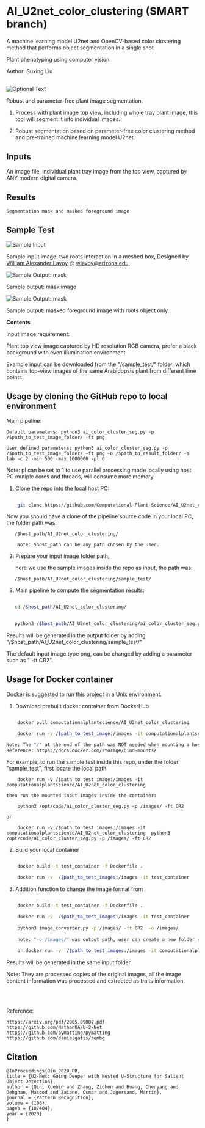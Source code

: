 # AI_U2net_color_clustering (SMART branch)

A machine learning model U2net and OpenCV-based color clustering method that performs object segmentation in a single shot

Plant phenotyping using computer vision.

Author: Suxing Liu


##


![Optional Text](../main/media/Smart.png) 

Robust and parameter-free plant image segmentation.

1. Process with plant image top view, including whole tray plant image, this tool will segment it into individual images.

2. Robust segmentation based on parameter-free color clustering method and pre-trained machine learning model U2net.


## Inputs 

   An image file, individual plant tray image from the top view, captured by ANY modern digital camera. 

## Results 

    Segmentation mask and masked foreground image


## Sample Test

![Sample Input](../main/media/IMG_6241.png)

Sample input image: two roots interaction in a meshed box, Designed by [William Alexander Lavoy](https://www.linkedin.com/in/william-lavoy-547775188/) @ wlavoy@arizona.edu, 



![Sample Output: mask](../main/media/IMG_6241_mask.png)

Sample output: mask image

![Sample Output: mask](../main/media/IMG_6241_masked.png)

Sample output: masked foreground image with roots object only


<!-- START doctoc generated TOC please keep comment here to allow auto update -->
<!-- DON'T EDIT THIS SECTION, INSTEAD RE-RUN doctoc TO UPDATE -->
**Contents**

<!-- END doctoc generated TOC please keep comment here to allow auto-update -->



Input image requirement:

Plant top view image captured by HD resolution RGB camera, prefer a black background with even illumination environment. 

Example input can be downloaded from the "/sample_test/" folder, which contains top-view images of the same Arabidopsis plant from different time points. 





## Usage by cloning the  GitHub repo to local environment

Main pipeline: 

    Default parameters: python3 ai_color_cluster_seg.py -p /$path_to_test_image_folder/ -ft png

    User defined parameters: python3 ai_color_cluster_seg.py -p /$path_to_test_image_folder/ -ft png -o /$path_to_result_folder/ -s lab -c 2 -min 500 -max 1000000 -pl 0


Note: pl can be set to 1 to use parallel processing mode locally using host PC mutiple cores and threads, will consume more memory. 



1. Clone the repo into the local host PC:

```bash

    git clone https://github.com/Computational-Plant-Science/AI_U2net_color_clustering.git

```

   Now you should have a clone of the pipeline source code in your local PC, the folder path was:
```
   /$host_path/AI_U2net_color_clustering/
   
    Note: $host_path can be any path chosen by the user. 
```

2. Prepare your input image folder path,

   here we use the sample images inside the repo as input, the path was:
```
   /$host_path/AI_U2net_color_clustering/sample_test/
```

3. Main pipeline to compute the segmentation results:

```bash

   cd /$host_path/AI_U2net_color_clustering/

   
   python3 /$host_path/AI_U2net_color_clustering/ai_color_cluster_seg.py -p /$host_path/AI_U2net_color_clustering/sample_test/ -ft CR2 -o /$host_path/AI_U2net_color_clustering/sample_test/

```
Results will be generated in the output folder by adding "/$host_path/AI_U2net_color_clustering/sample_test/"

The default input image type png, can be changed by adding a parameter such as " -ft CR2".




## Usage for Docker container 


[Docker](https://www.docker.com/) is suggested to run this project in a Unix environment.

1. Download prebuilt docker container from DockerHub 

```bash

    docker pull computationalplantscience/AI_U2net_color_clustering

    docker run -v /$path_to_test_image:/images -it computationalplantscience/AI_U2net_color_clustering

Note: The "/" at the end of the path was NOT needed when mounting a host directory into a Docker container. Above command mount the local directory "/$path_to_test_image" inside the container path "/images"
Reference: https://docs.docker.com/storage/bind-mounts/
```

For example, to run the sample test inside this repo, under the folder "sample_test", first locate the local path 
```
    docker run -v /$path_to_test_image:/images -it computationalplantscience/AI_U2net_color_clustering
```

    then run the mounted input images inside the container:
``` 
    python3 /opt/code/ai_color_cluster_seg.py -p /images/ -ft CR2 
```
    or 
```
    docker run -v /$path_to_test_images:/images -it computationalplantscience/AI_U2net_color_clustering  python3 /opt/code/ai_color_cluster_seg.py -p /images/ -ft CR2 
```

2. Build your local container

```bash

    docker build -t test_container -f Dockerfile .

    docker run -v  /$path_to_test_images:/images -it test_container

```

3. Addition function to change the image format from 

```bash

    docker build -t test_container -f Dockerfile .

    docker run -v  /$path_to_test_images:/images -it test_container 
    
    python3 image_converter.py -p /images/ -ft CR2  -o /images/
    
    note: "-o /images/" was output path, user can create a new folder such as "/$path_to_test_images/png/" then change output path to "-o /images/png/"
        
    or docker run -v  /$path_to_test_images:/images -it computationalplantscience/AI_U2net_color_clustering python3 image_converter.py -p /images/ -ft CR2  -o /images/

``` 



Results will be generated in the same input folder.

Note: They are processed copies of the original images, all the image content information was processed and extracted as traits information. 






<br/><br/> 




Reference:

    https://arxiv.org/pdf/2005.09007.pdf
    https://github.com/NathanUA/U-2-Net
    https://github.com/pymatting/pymatting
    https://github.com/danielgatis/rembg
    

## Citation
```
@InProceedings{Qin_2020_PR,
title = {U2-Net: Going Deeper with Nested U-Structure for Salient Object Detection},
author = {Qin, Xuebin and Zhang, Zichen and Huang, Chenyang and Dehghan, Masood and Zaiane, Osmar and Jagersand, Martin},
journal = {Pattern Recognition},
volume = {106},
pages = {107404},
year = {2020}
}
```


